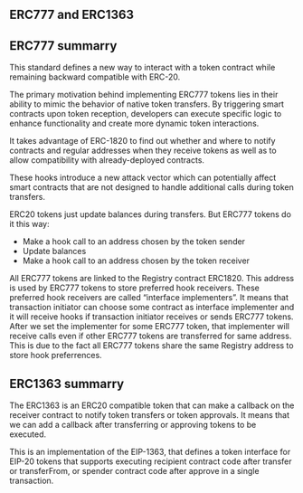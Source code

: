 ## ERC777 and ERC1363

## ERC777 summarry

This standard defines a new way to interact with a token contract while remaining backward compatible with ERC-20.

The primary motivation behind implementing ERC777 tokens lies in their ability to mimic the behavior of native token transfers. By triggering smart contracts upon token reception, developers can execute specific logic to enhance functionality and create more dynamic token interactions.

It takes advantage of ERC-1820 to find out whether and where to notify contracts and regular addresses when they receive tokens as well as to allow compatibility with already-deployed contracts.

These hooks introduce a new attack vector which can potentially affect smart contracts that are not designed to handle additional calls during token transfers.

ERC20 tokens just update balances during transfers.
But ERC777 tokens do it this way:

* Make a hook call to an address chosen by the token sender
* Update balances
* Make a hook call to an address chosen by the token receiver

All ERC777 tokens are linked to the Registry contract ERC1820. 
This address is used by ERC777 tokens to store preferred hook receivers. These preferred hook receivers are called “interface implementers”.
It means that transaction initiator can choose some contract as interface implementer and it will receive hooks if transaction initiator receives or sends ERC777 tokens.
After we set the implementer for some ERC777 token, that implementer will receive calls even if other ERC777 tokens are transferred for same address. This is due to the fact all ERC777 tokens share the same Registry address to store hook preferrences.


## ERC1363 summarry

The ERC1363 is an ERC20 compatible token that can make a callback on the receiver contract to notify token transfers or token approvals.
It means that we can add a callback after transferring or approving tokens to be executed.

This is an implementation of the EIP-1363, that defines a token interface for EIP-20 tokens that supports executing recipient contract code after transfer or transferFrom, or spender contract code after approve in a single transaction.

